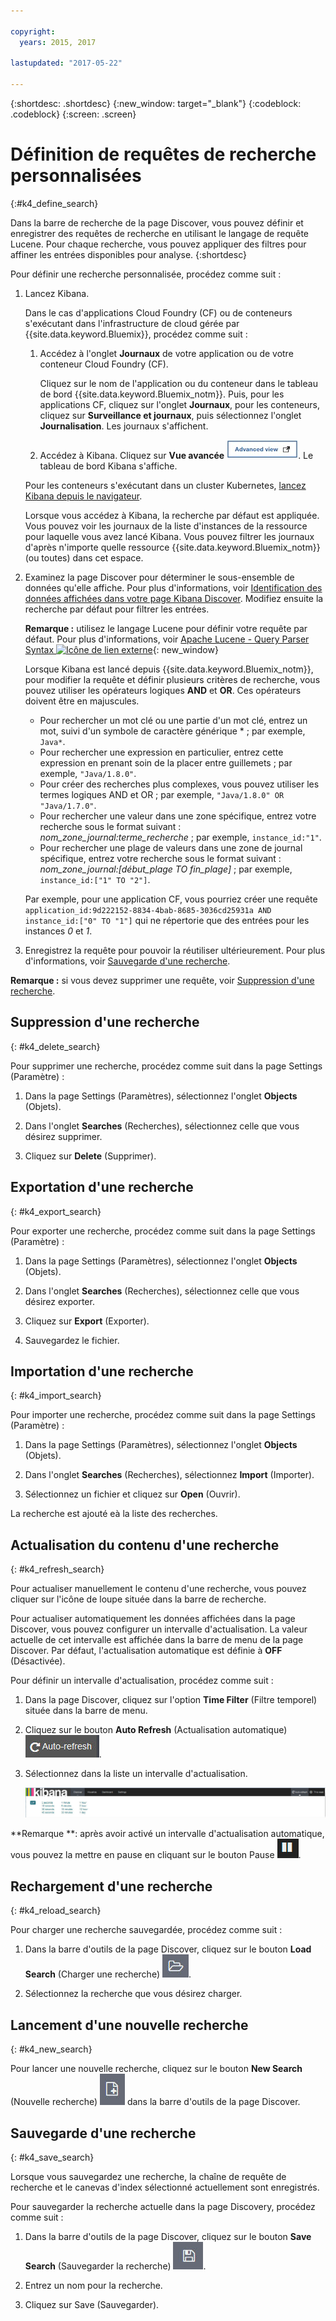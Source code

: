 ```yaml
---

copyright:
  years: 2015, 2017

lastupdated: "2017-05-22"

---
```



{:shortdesc: .shortdesc}
{:new_window: target="_blank"}
{:codeblock: .codeblock}
{:screen: .screen}

# Définition de requêtes de recherche personnalisées
{:#k4_define_search}

Dans la barre de recherche de la page Discover,  vous pouvez définir et enregistrer des requêtes de recherche en utilisant le langage de requête Lucene. Pour chaque recherche, vous pouvez appliquer des filtres pour affiner les entrées disponibles pour analyse.
{:shortdesc}

Pour définir une recherche personnalisée, procédez comme suit :

1. Lancez Kibana.

    Dans le cas d'applications Cloud Foundry (CF) ou de conteneurs s'exécutant dans l'infrastructure de cloud gérée par {{site.data.keyword.Bluemix}}, procédez comme suit :
    
    1. Accédez à l'onglet **Journaux** de votre application ou de votre conteneur Cloud Foundry (CF). 

        Cliquez sur le nom de l'application ou du conteneur dans le tableau de bord {{site.data.keyword.Bluemix_notm}}. Puis, pour les applications CF, cliquez sur l'onglet **Journaux**, pour les conteneurs, cliquez sur **Surveillance et journaux**, puis sélectionnez l'onglet **Journalisation**. Les journaux s'affichent.

    2. Accédez à Kibana. Cliquez sur **Vue avancée** ![Lien Vue avancée](images/logging_advanced_view.jpg "Lien Vue avancée"). Le tableau de bord Kibana s'affiche.
    
    Pour les conteneurs s'exécutant dans un cluster Kubernetes, [lancez Kibana depuis le navigateur](k4_launch.html#launch_Kibana_from_browser). 
    
    Lorsque vous accédez à Kibana, la recherche par défaut est appliquée. Vous pouvez voir les journaux de la liste d'instances de la ressource pour laquelle vous avez lancé Kibana. Vous pouvez filtrer les journaux d'après n'importe quelle ressource {{site.data.keyword.Bluemix_notm}} (ou toutes) dans cet espace.

2. Examinez la page Discover pour déterminer le sous-ensemble de données qu'elle affiche. Pour plus d'informations, voir  [Identification des données affichées dans votre page Kibana Discover](logging_kibana_analize_logs_interactively.html#k4_identify_data). Modifiez ensuite la recherche par défaut pour filtrer les entrées.

    **Remarque :** utilisez le langage Lucene pour définir votre requête par défaut. Pour plus d'informations, voir [Apache Lucene - Query Parser Syntax  ![Icône de lien externe](../../../icons/launch-glyph.svg "Icône de lien externe")](https://lucene.apache.org/core/2_9_4/queryparsersyntax.html){: new_window}
    
    Lorsque Kibana est lancé depuis {{site.data.keyword.Bluemix_notm}}, pour modifier la requête et définir plusieurs critères de recherche, vous pouvez utiliser les opérateurs logiques **AND** et **OR**. Ces opérateurs doivent être en majuscules.    
    
    * Pour rechercher un mot clé ou une partie d'un mot clé, entrez un mot, suivi d'un symbole de caractère générique \* ; par exemple, `Java*`. 
    * Pour rechercher une expression en particulier, entrez cette expression en prenant soin de la placer entre guillemets ; par exemple, `"Java/1.8.0"`.
    * Pour créer des recherches plus complexes, vous pouvez utiliser les termes logiques AND et OR ; par exemple, `"Java/1.8.0" OR "Java/1.7.0"`.
    * Pour rechercher une valeur dans une zone spécifique, entrez votre recherche sous le format suivant : *nom_zone_journal:terme_recherche* ; par exemple, `instance_id:"1"`.
    * Pour rechercher une plage de valeurs dans une zone de journal spécifique, entrez votre recherche sous le format suivant : *nom_zone_journal:[début_plage TO fin_plage]* ; par exemple, `instance_id:["1" TO "2"]`.

     Par exemple, pour une application CF, vous pourriez créer une requête `application_id:9d222152-8834-4bab-8685-3036cd25931a AND instance_id:["0" TO "1"]` qui ne répertorie que des entrées pour les instances *0* et *1*. 

3. Enregistrez la requête pour pouvoir la réutiliser ultérieurement. Pour plus d'informations, voir [Sauvegarde d'une recherche](logging_kibana_filtering_logs.html#k4_save_search). 

**Remarque :** si vous devez supprimer une requête, voir [Suppression d'une recherche](logging_kibana_filtering_logs.html#k4_delete_search).



## Suppression d'une recherche
{: #k4_delete_search}

Pour supprimer une recherche, procédez comme suit dans la page Settings (Paramètre) :

1. Dans la page Settings (Paramètres), sélectionnez l'onglet **Objects** (Objets).

2. Dans l'onglet **Searches** (Recherches), sélectionnez celle que vous désirez supprimer.

3. Cliquez sur **Delete** (Supprimer).


## Exportation d'une recherche
{: #k4_export_search}

Pour exporter une recherche, procédez comme suit dans la page Settings (Paramètre) :

1. Dans la page Settings (Paramètres), sélectionnez l'onglet **Objects** (Objets).

2. Dans l'onglet **Searches** (Recherches), sélectionnez celle que vous désirez exporter.

3. Cliquez sur **Export** (Exporter).

4. Sauvegardez le fichier.

 
## Importation d'une recherche
{: #k4_import_search}

Pour importer une recherche, procédez comme suit dans la page Settings (Paramètre) :

1. Dans la page Settings (Paramètres), sélectionnez l'onglet **Objects** (Objets).

2. Dans l'onglet **Searches** (Recherches), sélectionnez **Import** (Importer).

3. Sélectionnez un fichier et cliquez sur **Open** (Ouvrir).

La recherche est ajouté eà la liste des recherches.

## Actualisation du contenu d'une recherche
{: #k4_refresh_search}

Pour actualiser manuellement le contenu d'une recherche, vous pouvez cliquer sur l'icône de loupe située dans la barre de recherche. 

Pour actualiser automatiquement les données affichées dans la page Discover, vous pouvez configurer un intervalle d'actualisation. La valeur actuelle de cet intervalle est affichée dans la barre de menu de la page Discover. Par défaut, l'actualisation automatique est définie à **OFF** (Désactivée).

Pour définir un intervalle d'actualisation, procédez comme suit :

1. Dans la page Discover, cliquez sur l'option **Time Filter** (Filtre temporel) située dans la barre de menu.

2. Cliquez sur le bouton **Auto Refresh** (Actualisation automatique)![Actualisation automatique](images/k4_auto_refresh_icon.jpg "Actualisation automatique").

3. Sélectionnez dans la liste un intervalle d'actualisation. 

    ![Options d'intervalle d'actualisation](images/k4_change_autorefresh.jpg "Options d'intervalle d'actualisation")


**Remarque **: après avoir activé un intervalle d'actualisation automatique, vous pouvez la mettre en pause en cliquant sur le bouton Pause ![Pause](images/k4_auto_refresh_pause_icon.jpg "Pause").


## Rechargement d'une recherche
{: #k4_reload_search}

Pour charger une recherche sauvegardée, procédez comme suit :

1. Dans la barre d'outils de la page Discover, cliquez sur le bouton **Load Search** (Charger une recherche) ![Charger une recherche](images/k4_load_icon.jpg "Charger une recherche").

2. Sélectionnez la recherche que vous désirez charger. 

## Lancement d'une nouvelle recherche
{: #k4_new_search}

Pour lancer une nouvelle recherche, cliquez sur le bouton **New Search** (Nouvelle recherche) ![Nouvelle recherche](images/k4_new_search_icon.jpg "Nouvelle recherche") dans la barre d'outils de la page Discover.

## Sauvegarde d'une recherche 
{: #k4_save_search}

Lorsque vous sauvegardez une recherche, la chaîne de requête de recherche et le canevas d'index sélectionné actuellement sont enregistrés.

Pour sauvegarder la recherche actuelle dans la page Discovery, procédez comme suit :

1. Dans la barre d'outils de la page Discover, cliquez sur le bouton **Save Search** (Sauvegarder la recherche) ![Sauvegarder la recherche](images/k4_save_search_icon.jpg "Sauvegarder la recherche").

2. Entrez un nom pour la recherche.

3. Cliquez sur Save (Sauvegarder). 

